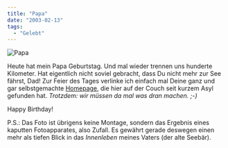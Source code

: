 ```yaml
---
title: "Papa"
date: "2003-02-13"
tags:
  - "Gelebt"
---
```


![Papa](/images/couchblog/koehlbrand.jpg)

Heute hat mein Papa Geburtstag. Und mal wieder trennen uns hunderte Kilometer. Hat eigentlich nicht soviel gebracht, dass Du nicht mehr zur See fährst, Dad! Zur Feier des Tages verlinke ich einfach mal Deine ganz und gar selbstgemachte [Homepage](http://www.couchblog.de/claus/), die hier auf der Couch seit kurzem Asyl gefunden hat. _Trotzdem: wir müssen da mal was dran machen. ;-)_

Happy Birthday!

P.S.: Das Foto ist übrigens keine Montage, sondern das Ergebnis eines kaputten Fotoapparates, also Zufall. Es gewährt gerade deswegen einen mehr als tiefen Blick in das _Innenleben_ meines Vaters (der alte Seebär).
